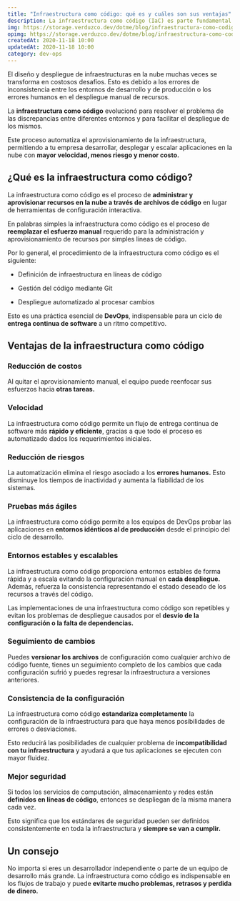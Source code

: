 ```yaml
---
title: "Infraestructura como código: qué es y cuáles son sus ventajas"
description: La infraestructura como código (IaC) es parte fundamental del proceso de DevOps, pero... ¿Sabes qué es y cómo beneficia a tu empresa?
img: https://storage.verduzco.dev/dotme/blog/infraestructura-como-codigo.png
opimg: https://storage.verduzco.dev/dotme/blog/infraestructura-como-codigo-op.png
createdAt: 2020-11-18 10:00
updatedAt: 2020-11-18 10:00
category: dev-ops
---
```


El diseño y despliegue de infraestructuras en la nube muchas veces se transforma en costosos desafíos. Esto es debido a los errores de inconsistencia entre los entornos de desarrollo y de producción o los errores humanos en el despliegue manual de recursos.  

La **infraestructura como código** evolucionó para resolver el problema de las discrepancias entre diferentes entornos y para facilitar el despliegue de los mismos.  

Este proceso automatiza el aprovisionamiento de la infraestructura, permitiendo a tu empresa desarrollar, desplegar y escalar aplicaciones en la nube con **mayor velocidad, menos riesgo y menor costo.** 

## ¿Qué es la infraestructura como código? 

La infraestructura como código es el proceso de **administrar y aprovisionar recursos en la nube a través de archivos de código** en lugar de herramientas de configuración interactiva. 

En palabras simples la infraestructura como código es el proceso de **reemplazar el esfuerzo manual** requerido para la administración y aprovisionamiento de recursos por simples líneas de código. 

Por lo general, el procedimiento de la infraestructura como código es el siguiente:

* Definición de infraestructura en líneas de código 

* Gestión del código mediante Git 

* Despliegue automatizado al procesar cambios 

Esto es una práctica esencial de **DevOps**, indispensable para un ciclo de **entrega continua de software** a un ritmo competitivo.  

## Ventajas de la infraestructura como código 

### Reducción de costos 

Al quitar el aprovisionamiento manual, el equipo puede reenfocar sus esfuerzos hacia **otras tareas.** 

### Velocidad 

La infraestructura como código permite un flujo de entrega continua de software más **rápido y eficiente**, gracias a que todo el proceso es automatizado dados los requerimientos iniciales. 

### Reducción de riesgos  

La automatización elimina el riesgo asociado a los **errores humanos.** Esto disminuye los tiempos de inactividad y aumenta la fiabilidad de los sistemas. 

### Pruebas más ágiles 

La infraestructura como código permite a los equipos de DevOps probar las aplicaciones en **entornos idénticos al de producción** desde el principio del ciclo de desarrollo. 

### Entornos estables y escalables 

La infraestructura como código proporciona entornos estables de forma rápida y a escala evitando la configuración manual en **cada despliegue.** Además, refuerza la consistencia representando el estado deseado de los recursos a través del código.  

Las implementaciones de una infraestructura como código son repetibles y evitan los problemas de despliegue causados por el **desvío de la configuración o la falta de dependencias.**  

### Seguimiento de cambios 

Puedes **versionar los archivos** de configuración como cualquier archivo de código fuente, tienes un seguimiento completo de los cambios que cada configuración sufrió y puedes regresar la infraestructura a versiones anteriores. 

### Consistencia de la configuración 

La infraestructura como código **estandariza completamente** la configuración de la infraestructura para que haya menos posibilidades de errores o desviaciones.  

Esto reducirá las posibilidades de cualquier problema de **incompatibilidad con tu infraestructura** y ayudará a que tus aplicaciones se ejecuten con mayor fluidez. 

### Mejor seguridad 

Si todos los servicios de computación, almacenamiento y redes están **definidos en líneas de código**, entonces se despliegan de la misma manera cada vez.  

Esto significa que los estándares de seguridad pueden ser definidos consistentemente en toda la infraestructura y **siempre se van a cumplir.** 

## Un consejo 

No importa si eres un desarrollador independiente o parte de un equipo de desarrollo más grande. La infraestructura como código es indispensable en los flujos de trabajo y puede **evitarte mucho problemas, retrasos y perdida de dinero.** 